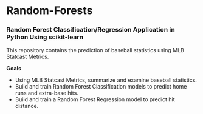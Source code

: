 # Random-Forests
### Random Forest Classification/Regression Application in Python Using scikit-learn

This repository contains the prediction of baseball statistics using MLB Statcast Metrics.

**Goals**

- Using MLB Statcast Metrics, summarize and examine baseball statistics.
- Build and train Random Forest Classification models to predict home runs and extra-base hits.
- Build and train a Random Forest Regression model to predict hit distance.
